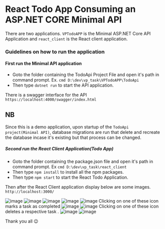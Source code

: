 # React Todo App Consuming an ASP.NET CORE Minimal API

There are two applications. `VPTodoAPP` is the Minimal ASP.NET Core API Application and `react_client` is the React client application.

### Guidelines on how to run the application

#### First run the Minimal API application
- Goto the folder containing the TodoApi Project File and open it's path in command prompt. Ex. `cmd D:\dev\vp_task\VPTodoAPP\TodoApi`
- Then type `dotnet run` to start the API application.

There is a swagger interface for the API `https://localhost:4000/swagger/index.html`

## NB
Since this is a demo application, upon startup of the `TodoApi project(Minimal API)`, database migrations are run that delete and recreate the database incase it's existing but that process can be changed. 

##### Second run the React Client Application(Todo App)
- Goto the folder containing the package.json file and open it's path in command prompt. Ex `cmd D:\dev\vp_task\react_client`
- Then type `npm install` to install all the npm packages.
- Then type `npm start` to start the React Todo Application.

Then after the React Client application display below are some images. `http://localhost:3000/`

![image](https://github.com/johnny-camby/react_todo_minimal_api/assets/129853285/d5f09aea-6b06-4687-b0d2-13b9345c41b6)
![image](https://github.com/johnny-camby/react_todo_minimal_api/assets/129853285/41c14a5b-f2ab-4ae3-b600-2c672cb2d3b4)
![image](https://github.com/johnny-camby/react_todo_minimal_api/assets/129853285/2f62a50a-f9a1-4280-90b8-be524380dd07)
![image](https://github.com/johnny-camby/react_todo_minimal_api/assets/129853285/ecbd12ef-1dea-43c2-913e-4a668c94dbef)
![image](https://github.com/johnny-camby/react_todo_minimal_api/assets/129853285/d0390918-9546-41cc-9823-72f9ed885fc0)
Clicking on one of these icon marks a task as completed
![image](https://github.com/johnny-camby/react_todo_minimal_api/assets/129853285/d05561a7-352f-4e43-aaf6-1b2b479a56ab)
![image](https://github.com/johnny-camby/react_todo_minimal_api/assets/129853285/7e6dd4d0-3562-48b1-bda3-792b7348f17c)
Clicking on one of these icon deletes a respective task .
![image](https://github.com/johnny-camby/react_todo_minimal_api/assets/129853285/172484ff-1e95-47ad-bca0-6b050dfe3ce5)
![image](https://github.com/johnny-camby/react_todo_minimal_api/assets/129853285/d0caae70-33bf-45ad-a1f4-f09b45fde8fb)

Thank you all 😉





